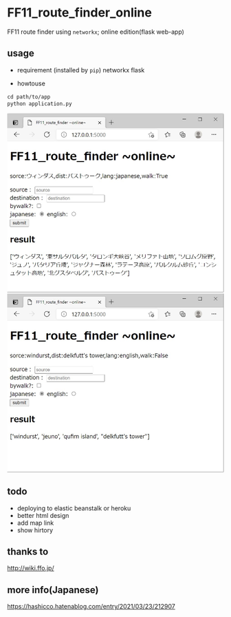# FF11_route_finder_online

FF11 route finder using `networkx`; online edition(flask web-app)

## usage

- requirement (installed by `pip`)
    networkx
    flask

- howtouse

```
cd path/to/app
python application.py
```

![ex) Japanese](https://github.com/bobfromjapan/ff11_route_finder_online/blob/748bec79aba633990b8f97a536402026c3317421/fig1.jpg)
![ex) English](https://github.com/bobfromjapan/ff11_route_finder_online/blob/748bec79aba633990b8f97a536402026c3317421/fig2.jpg)

## todo

- deploying to elastic beanstalk or heroku
- better html design
- add map link
- show hirtory

## thanks to

http://wiki.ffo.jp/

## more info(Japanese)

https://hashicco.hatenablog.com/entry/2021/03/23/212907
